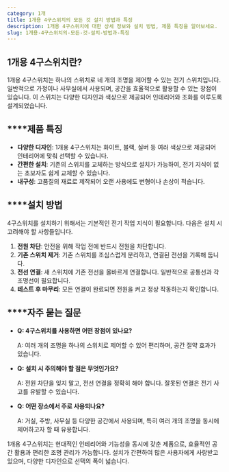 ```yaml
---
category: 1개
title: 1개용 4구스위치의 모든 것 설치 방법과 특징
description: 1개용 4구스위치에 대한 상세 정보와 설치 방법, 제품 특징을 알아보세요.
slug: 1개용-4구스위치의-모든-것-설치-방법과-특징
---
```

## 1개용 4구스위치란?

1개용 4구스위치는 하나의 스위치로 네 개의 조명을 제어할 수 있는 전기 스위치입니다. 일반적으로 가정이나 사무실에서 사용되며, 공간을 효율적으로 활용할 수 있는 장점이 있습니다. 이 스위치는 다양한 디자인과 색상으로 제공되어 인테리어와 조화를 이루도록 설계되었습니다.

## \*\*\*\*제품 특징

- **다양한 디자인**: 1개용 4구스위치는 화이트, 블랙, 실버 등 여러 색상으로 제공되어 인테리어에 맞춰 선택할 수 있습니다.
- **간편한 설치**: 기존의 스위치를 교체하는 방식으로 설치가 가능하여, 전기 지식이 없는 초보자도 쉽게 교체할 수 있습니다.
- **내구성**: 고품질의 재료로 제작되어 오랜 사용에도 변형이나 손상이 적습니다.

## \*\*\*\*설치 방법

4구스위치를 설치하기 위해서는 기본적인 전기 작업 지식이 필요합니다. 다음은 설치 시 고려해야 할 사항들입니다.

1. **전원 차단**: 안전을 위해 작업 전에 반드시 전원을 차단합니다.
2. **기존 스위치 제거**: 기존 스위치를 조심스럽게 분리하고, 연결된 전선을 기록해 둡니다.
3. **전선 연결**: 새 스위치에 기존 전선을 올바르게 연결합니다. 일반적으로 공통선과 각 조명선이 필요합니다.
4. **테스트 후 마무리**: 모든 연결이 완료되면 전원을 켜고 정상 작동하는지 확인합니다.

## \*\*\*\*자주 묻는 질문

- **Q: 4구스위치를 사용하면 어떤 장점이 있나요?**

  A: 여러 개의 조명을 하나의 스위치로 제어할 수 있어 편리하며, 공간 절약 효과가 있습니다.

- **Q: 설치 시 주의해야 할 점은 무엇인가요?**

  A: 전원 차단을 잊지 말고, 전선 연결을 정확히 해야 합니다. 잘못된 연결은 전기 사고를 유발할 수 있습니다.

- **Q: 어떤 장소에서 주로 사용되나요?**

  A: 거실, 주방, 사무실 등 다양한 공간에서 사용되며, 특히 여러 개의 조명을 동시에 제어하고자 할 때 유용합니다.

1개용 4구스위치는 현대적인 인테리어와 기능성을 동시에 갖춘 제품으로, 효율적인 공간 활용과 편리한 조명 관리가 가능합니다. 설치가 간편하여 많은 사용자에게 사랑받고 있으며, 다양한 디자인으로 선택의 폭이 넓습니다.